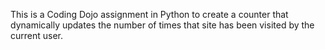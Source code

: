 This is a Coding Dojo assignment in Python to create a counter that dynamically updates the number of times that site has been visited by the current user.
